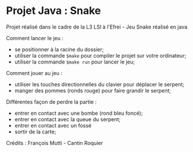 # Projet Java : Snake

Projet réalisé dans le cadre de la L3 LSI à l'Efrei - Jeu Snake réalisé en java

Comment lancer le jeu :
- se positionner à la racine du dossier;
- utiliser la commande ```$make``` pour compiler le projet sur votre ordinateur;
- utiliser la commande ```$make run``` pour lancer le jeu;

Comment jouer au jeu :
- utiliser les touches directionnelles du clavier pour déplacer le serpent;
- manger des pommes (ronds rouge) pour faire grandir le serpent;

Différentes façon de perdre la partie :
- entrer en contact avec une bombe (rond bleu foncé);
- entrer en contact avec la queue du serpent;
- entrer en contact avec un fossé
- sortir de la carte;

Crédits : François Mutti - Cantin Roquier
